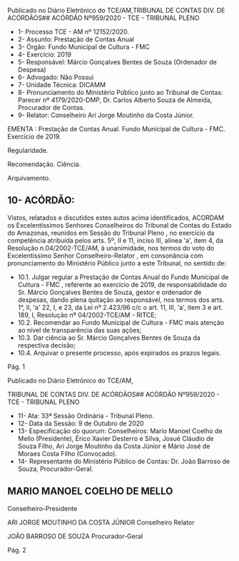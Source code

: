 Publicado  no  Diário  Eletrônico do TCE/AM,TRIBUNAL DE CONTAS DIV. DE ACÓRDÃOS## ACÓRDÃO Nº959/2020 - TCE - TRIBUNAL PLENO

- 1- Processo TCE - AM nº 12152/2020.
- 2- Assunto: Prestação de Contas Anual
- 3- Órgão: Fundo Municipal de Cultura - FMC
- 4- Exercício: 2019
- 5- Responsável: Márcio Gonçalves Bentes de Souza (Ordenador de Despesa)
- 6- Advogado: Não Possui
- 7- Unidade Técnica: DICAMM
- 8- Pronunciamento  do  Ministério  Público  junto  ao  Tribunal  de  Contas: Parecer  nº 4179/2020-DMP, Dr. Carlos Alberto Souza de Almeida, Procurador de Contas.
- 9- Relator: Conselheiro Ari Jorge Moutinho da Costa Júnior.

EMENTA : Prestação de Contas Anual. Fundo Municipal de Cultura - FMC. Exercício de 2019.

Regularidade.

Recomendação. Ciência.

Arquivamento.

## 10-  ACÓRDÃO:

Vistos, relatados e discutidos estes autos acima identificados, ACORDAM os Excelentíssimos Senhores Conselheiros do Tribunal de Contas do Estado do Amazonas, reunidos em Sessão do Tribunal Pleno , no exercício da competência atribuída pelos arts. 5º, II e 11, inciso III, alínea 'a', item 4, da Resolução n.04/2002-TCE/AM, à unanimidade, nos termos do voto do Excelentíssimo Senhor Conselheiro-Relator , em consonância com pronunciamento do Ministério Público junto a este Tribunal, no sentido de:

- 10.1. Julgar  regular a  Prestação  de  Contas  Anual  do Fundo Municipal  de Cultura - FMC ,  referente ao exercício de 2019, de responsabilidade do Sr. Márcio Gonçalves Bentes de Souza, gestor e ordenador de despesas,  dando  plena  quitação  ao  responsável,  nos  termos  dos  arts. 1°, II, 'a' 22, I, e 23, da Lei nº 2.423/96 c/c o art. 11, III, 'a', item 3 e art. 189, I, Resolução nº 04/2002-TCE/AM - RITCE;
- 10.2. Recomendar ao  Fundo  Municipal  de  Cultura  -  FMC mais  atenção  ao nível de transparência das suas ações;
- 10.3. Dar  ciência ao  Sr.  Márcio  Gonçalves  Bentes  de  Souza da  respectiva decisão;
- 10.4. Arquivar o presente processo, após expirados os prazos legais.

Pág. 1

Publicado  no  Diário  Eletrônico do TCE/AM,

TRIBUNAL DE CONTAS DIV. DE ACÓRDÃOS## ACÓRDÃO Nº959/2020 - TCE - TRIBUNAL PLENO

- 11-  Ata: 33ª Sessão Ordinária - Tribunal Pleno.
- 12-  Data da Sessão: 9 de Outubro de 2020
- 13-  Especificação do quorum: Conselheiros: Mario Manoel Coelho de Mello (Presidente), Érico Xavier Desterro e Silva, Josué Cláudio de Souza Filho, Ari Jorge Moutinho da Costa Júnior e Mário José de Moraes Costa Filho (Convocado).
- 14-  Representante  do  Ministério  Público  de  Contas: Dr. João  Barroso  de  Souza, Procurador-Geral.

## MARIO MANOEL COELHO DE MELLO

Conselheiro-Presidente

ARI JORGE MOUTINHO DA COSTA JÚNIOR Conselheiro Relator

JOÃO BARROSO DE SOUZA Procurador-Geral

Pág. 2